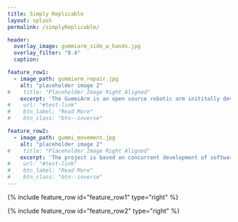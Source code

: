 ```yaml
---
title: Simply Replicable
layout: splash
permalink: /simplyReplicable/

header:
  overlay_image: gummiarm_side_w_hands.jpg
  overlay_filter: "0.4"
  caption:

feature_row1:
  - image_path: gummiarm_repair.jpg 
    alt: "placeholder image 2"
#    title: "Placeholder Image Right Aligned"
    excerpt: 'The GummiArm is an open source robotic arm inititally developed as part of the [DeCoRo](http://www.tech.plym.ac.uk/SoCCE/CRNS/decoro/) project at Plymouth University, Plymouth, UK. <br /><br /> The platform is largely built with 3D printed plastic parts, which means you can easily modify and repair it. It also affords replication of e.g. research experiments on cognitive robotics, or tutorials/practicals for secondary and higher education.'
#    url: "#test-link"
#    btn_label: "Read More"
#    btn_class: "btn--inverse"

feature_row2:
  - image_path: gummi_movement.jpg
    alt: "placeholder image 2"
#    title: "Placeholder Image Right Aligned"
    excerpt: 'The project is based on concurrent development of software and hardware, and is open to the community so everyone can build their own platform, extend the design, share the software and exchange baselines, see [https://mstoelen.github.io/GummiArm/](https://mstoelen.github.io/GummiArm/) <br /> <br />Alternatively, you can purchase a ready-built GummiArm, then use it as is, or extend upon it freely, even use it as part of your commercial platform.'
#    url: "#test-link"
#    btn_label: "Read More"
#    btn_class: "btn--inverse"
---
```


{% include feature_row id="feature_row1" type="right" %}

{% include feature_row id="feature_row2" type="right" %}
